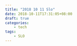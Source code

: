 ```yaml
---
title: "2018 10 11 Slo"
date: 2018-10-11T17:31:05+08:00
draft: true
categories:
    - tech
tags:
    - SLO
---
```


